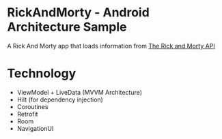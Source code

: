 # RickAndMorty - Android Architecture Sample

A Rick And Morty app that loads information from [The Rick and Morty API](https://rickandmortyapi.com/)

# Technology  
 * ViewModel + LiveData (MVVM Architecture)
 * Hilt (for dependency injection)
 * Coroutines
 * Retrofit
 * Room
 * NavigationUI
 
 


